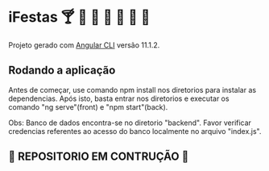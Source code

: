 # iFestas :cocktail: :birthday: :beers: :wine_glass: :pizza: :tropical_drink: :cake:
 
Projeto gerado com [Angular CLI](https://github.com/angular/angular-cli) versão 11.1.2.

## Rodando a aplicação

Antes de começar, use comando npm install nos diretorios para instalar as dependencias.
Após isto, basta entrar nos diretorios e executar os comando "ng serve"(front) e "npm start"(back).

Obs: Banco de dados encontra-se no diretorio "backend". Favor verificar credencias referentes ao acesso do banco localmente no arquivo "index.js".

## :construction: REPOSITORIO EM CONTRUÇÃO :construction:

